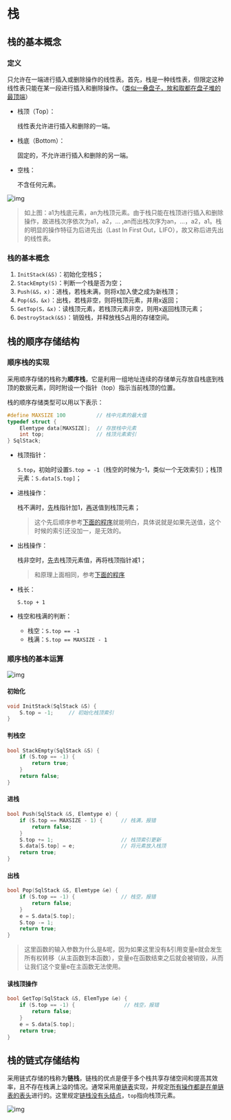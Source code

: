 # 栈

## 栈的基本概念

### 定义

只允许在一端进行插入或删除操作的线性表。首先，栈是一种线性表，但限定这种线性表只能在某一段进行插入和删除操作。（<u>类似一叠盘子，放和取都在盘子堆的最顶端</u>）

* 栈顶（Top）：

  线性表允许进行插入和删除的一端。

* 栈底（Bottom）：

  固定的，不允许进行插入和删除的另一端。

* 空栈：

  不含任何元素。

![img](https://img.sped0nwen.com/image/2023/06/03/xojcwd-0.webp)

> 如上图：a1为栈底元素，an为栈顶元素。由于栈只能在栈顶进行插入和删除操作，故进栈次序依次为a1，a2，... ,an而出栈次序为an，...，a2，a1。栈的明显的操作特征为后进先出（Last In First Out，LIFO），故又称后进先出的线性表。

### 栈的基本概念

1. `InitStack(&S)`：初始化空栈S；
1. `StackEmpty(S)`：判断一个栈是否为空；
1. `Push(&S，x)`：进栈，若栈未满，则将x加入使之成为新栈顶；
1. `Pop(&S，&x)`：出栈，若栈非空，则将栈顶元素，并用x返回；
1. `GetTop(S，&x)`：读栈顶元素，若栈顶元素非空，则用x返回栈顶元素；
1. `DestroyStack(&S)`：销毁栈，并释放栈S占用的存储空间。

## 栈的顺序存储结构

### 顺序栈的实现

采用顺序存储的栈称为**顺序栈**，它是利用一组地址连续的存储单元存放自栈底到栈顶的数据元素，同时附设一个指针（top）指示当前栈顶的位置。

栈的顺序存储类型可以用以下表示：

```c
#define MAXSIZE 100          // 栈中元素的最大值
typedef struct {
    Elemtype data[MAXSIZE];  // 存放栈中元素
    int top;                 // 栈顶元素索引
} SqlStack;
```

* 栈顶指针：

  `S.top`，初始时设置`S.top = -1`（栈空的时候为-1，类似一个无效索引）；栈顶元素：`S.data[S.top]`；

* 进栈操作：

  栈不满时，<u>先</u>栈指针加1，<u>再</u>送值到栈顶元素；

  > 这个先后顺序参考[下面的程序](#进栈)就能明白，具体说就是如果先送值，这个时候的索引还没加一，是无效的。

* 出栈操作：

  栈非空时，<u>先</u>去栈顶元素值，再将栈顶指针减1；

  > 和原理上面相同，参考[下面的程序](#出栈)

* 栈长：

  `S.top + 1`

* 栈空和栈满的判断：

  * 栈空：`S.top == -1`
  * 栈满：`S.top == MAXSIZE - 1`

### 顺序栈的基本运算

![img](https://img.sped0nwen.com/image/2023/06/04/sy2n4y-0.webp)

#### 初始化

```c
void InitStack(SqlStack &S) {
    S.top = -1;     // 初始化栈顶索引
}
```

#### 判栈空

```c
bool StackEmpty(SqlStack &S) {
    if (S.top == -1) {
        return true;
    }
    return false;
}
```

#### 进栈

```c
bool Push(SqlStack &S, Elemtype e) {
    if (S.top == MAXSIZE - 1) {      // 栈满，报错
        return false;
    }
    S.top += 1;                      // 栈顶索引更新
    S.data[S.top] = e;               // 将元素放入栈顶
    return true;
}
```

#### 出栈

```c
bool Pop(SqlStack &S, Elemtype &e) {
    if (S.top == -1) {               // 栈空，报错
        return false;
    }
    e = S.data[S.top];
    S.top -= 1;
    return true;
}
```

> 这里函数的输入参数为什么是&呢，因为如果这里没有&引用变量e就会发生所有权转移（从主函数到本函数），变量e在函数结束之后就会被销毁，从而让我们这个变量e在主函数无法使用。

#### 读栈顶操作

```c
bool GetTop(SqlStack &S, ElemType &e) {
    if (S.top == -1) {                // 栈空，报错
        return false;
    }
    e = S.data[S.top];
    return true;
}
```

## 栈的链式存储结构

采用链式存储的栈称为**链栈**，链栈的优点是便于多个栈共享存储空间和提高其效率，且不存在栈满上溢的情况。通常采用<u>单链表</u>实现，并规定<u>所有操作都是在单链表的表头</u>进行的。这里规定<u>链栈没有头结点</u>，`top`指向栈顶元素。

![img](https://img.sped0nwen.com/image/2023/06/04/u7wwsl-0.webp)
